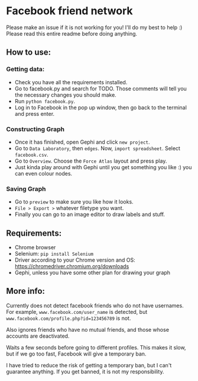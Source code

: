 # Facebook friend network

Please make an issue if it is not working for you! I'll do my best to help :)
Please read this entire readme before doing anything.

## How to use:

### Getting data:
- Check you have all the requirements installed.
- Go to facebook.py and search for TODO. Those comments will tell you the necessary changes you should make.
- Run `python facebook.py`.
- Log in to Facebook in the pop up window, then go back to the terminal and press enter.

### Constructing Graph
- Once it has finished, open Gephi and click `new project`.
- Go to `Data Laboratory`, then `edges`. Now, `import spreadsheet`. Select `facebook.csv`.
- Go to `Overview`. Choose the `Force Atlas` layout and press play.
- Just kinda play around with Gephi until you get something you like :) you can even colour nodes.

### Saving Graph
- Go to `preview` to make sure you like how it looks.
- `File > Export >` whatever filetype you want.
- Finally you can go to an image editor to draw labels and stuff.

## Requirements:
- Chrome browser
- Selenium: `pip install Selenium`
- Driver according to your Chrome version and OS: https://chromedriver.chromium.org/downloads
- Gephi, unless you have some other plan for drawing your graph

## More info:
Currently does not detect facebook friends who do not have usernames.
For example, `www.facebook.com/user_name` is detected, but `www.facebook.com/profile.php?id=123456789` is not.

Also ignores friends who have no mutual friends, and those whose accounts are deactivated.

Waits a few seconds before going to different profiles.
This makes it slow, but if we go too fast, Facebook will give a temporary ban.

I have tried to reduce the risk of getting a temporary ban, but I can't guarantee anything.
If you get banned, it is not my responsibility.